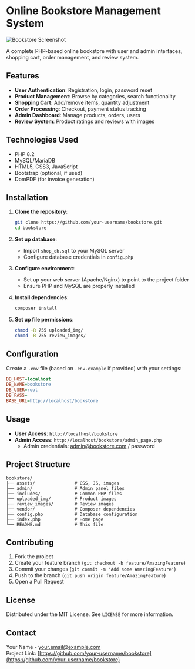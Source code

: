 # Online Bookstore Management System

![Bookstore Screenshot](screenshot.png) <!-- Add a screenshot later -->

A complete PHP-based online bookstore with user and admin interfaces, shopping cart, order management, and review system.

## Features

- **User Authentication**: Registration, login, password reset
- **Product Management**: Browse by categories, search functionality
- **Shopping Cart**: Add/remove items, quantity adjustment
- **Order Processing**: Checkout, payment status tracking
- **Admin Dashboard**: Manage products, orders, users
- **Review System**: Product ratings and reviews with images

## Technologies Used

- PHP 8.2
- MySQL/MariaDB
- HTML5, CSS3, JavaScript
- Bootstrap (optional, if used)
- DomPDF (for invoice generation)

## Installation

1. **Clone the repository**:
   ```bash
   git clone https://github.com/your-username/bookstore.git
   cd bookstore
   ```

2. **Set up database**:
   - Import `shop_db.sql` to your MySQL server
   - Configure database credentials in `config.php`

3. **Configure environment**:
   - Set up your web server (Apache/Nginx) to point to the project folder
   - Ensure PHP and MySQL are properly installed

4. **Install dependencies**:
   ```bash
   composer install
   ```

5. **Set up file permissions**:
   ```bash
   chmod -R 755 uploaded_img/
   chmod -R 755 review_images/
   ```

## Configuration

Create a `.env` file (based on `.env.example` if provided) with your settings:

```ini
DB_HOST=localhost
DB_NAME=bookstore
DB_USER=root
DB_PASS=
BASE_URL=http://localhost/bookstore
```

## Usage

- **User Access**: `http://localhost/bookstore`
- **Admin Access**: `http://localhost/bookstore/admin_page.php`
  - Admin credentials: admin@bookstore.com / password

## Project Structure

```
bookstore/
├── assets/               # CSS, JS, images
├── admin/                # Admin panel files
├── includes/             # Common PHP files
├── uploaded_img/         # Product images
├── review_images/        # Review images
├── vendor/               # Composer dependencies
├── config.php            # Database configuration
├── index.php             # Home page
└── README.md             # This file
```

## Contributing

1. Fork the project
2. Create your feature branch (`git checkout -b feature/AmazingFeature`)
3. Commit your changes (`git commit -m 'Add some AmazingFeature'`)
4. Push to the branch (`git push origin feature/AmazingFeature`)
5. Open a Pull Request

## License

Distributed under the MIT License. See `LICENSE` for more information.

## Contact

Your Name - your.email@example.com  
Project Link: [https://github.com/your-username/bookstore](https://github.com/your-username/bookstore)
